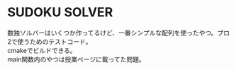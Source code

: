 # SUDOKU SOLVER
数独ソルバーはいくつか作ってるけど、一番シンプルな配列を使ったやつ。プロ2で使うためのテストコード。  
cmakeでビルドできる。  
main関数内のやつは授業ページに載ってた問題。
